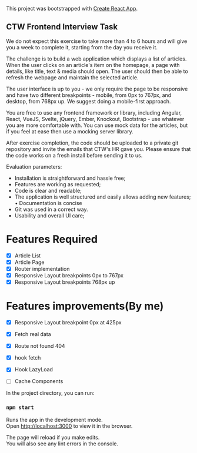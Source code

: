This project was bootstrapped with [Create React App](https://github.com/facebook/create-react-app).

## CTW Frontend Interview Task

We do not expect this exercise to take more than 4 to 6 hours and will give you a
week to complete it, starting from the day you receive it.

The challenge is to build a web application which displays a list of articles. When the
user clicks on an article's item on the homepage, a page with details, like title, text &
media should open. The user should then be able to refresh the webpage and
maintain the selected article.

The user interface is up to you - we only require the page to be responsive and have
two different breakpoints - mobile, from 0px to 767px, and desktop, from 768px up.
We suggest doing a mobile-first approach.

You are free to use any frontend framework or library, including Angular, React,
VueJS, Svelte, jQuery, Ember, Knockout, Bootstrap - use whatever you are more
comfortable with.
You can use mock data for the articles, but if you feel at ease then use a mocking
server library.

After exercise completion, the code should be uploaded to a private git repository and
invite the emails that CTW's HR gave you. Please ensure that the code works on a
fresh install before sending it to us.

Evaluation parameters:
* Installation is straightforward and hassle free;
* Features are working as requested;
* Code is clear and readable;
* The application is well structured and easily allows adding new features; •
Documentation is concise
* Git was used in a correct way.
* Usability and overall UI care;

# Features Required
- [x] Article List
- [x] Article Page
- [x] Router implementation
- [x] Responsive Layout breakpoints 0px to 767px
- [x] Responsive Layout breakpoints 768px up

# Features improvements(By me)
- [x] Responsive Layout breakpoint 0px at 425px
- [x] Fetch real data
- [x] Route not found 404
- [x] hook fetch
- [x] Hook LazyLoad
- [ ] Cache Components


In the project directory, you can run:

### `npm start`

Runs the app in the development mode.<br />
Open [http://localhost:3000](http://localhost:3000) to view it in the browser.

The page will reload if you make edits.<br />
You will also see any lint errors in the console.

